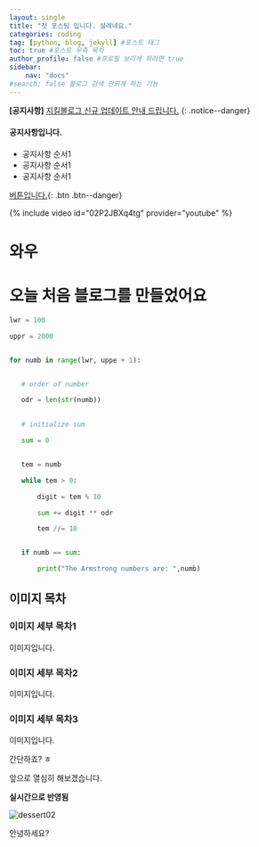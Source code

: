 ```yaml
---
layout: single
title: "첫 포스팅 입니다. 설레네요."
categories: coding
tag: [python, blog, jekyll] #포스트 태그
toc: true #포스트 우측 목차
author_profile: false #프로필 보이게 하려면 true
sidebar:
    nav: "docs"
#search: false 블로그 검색 안되게 하는 기능
---
```


**[공지사항]** [지킬블로그 신규 업데이트 안내 드립니다.](https://mmistakes.github.io/minimal-mistakes/docs/utility-classes/#notices)
{: .notice--danger}  


<div class="notice--success">
<h4>공지사항입니다.</h4>
<ul>
    <li>공지사항 순서1</li>
    <li>공지사항 순서1</li>
    <li>공지사항 순서1</li>
</ul>
</div>


[버튼입니다.](https://google.com){: .btn .btn--danger} 


{% include video id="02P2JBXq4tg" provider="youtube" %} 



# 와우
# 오늘 처음 블로그를 만들었어요

```python
lwr = 100

uppr = 2000


for numb in range(lwr, uppe + 1):


   # order of number

   odr = len(str(numb))

   
   # initialize sum

   sum = 0


   tem = numb

   while tem > 0:

       digit = tem % 10

       sum += digit ** odr

       tem //= 10


   if numb == sum:

       print("The Armstrong numbers are: ",numb)
```



## 이미지 목차



### 이미지 세부 목차1

이미지입니다.

### 이미지 세부 목차2

이미지입니다.

### 이미지 세부 목차3

이미지입니다.

간단하죠? ㅎ





앞으로 열심히 해보겠습니다.


**실시간으로 반영됨**

![dessert02](../../images/2024-04-15-first/dessert02.png)





안녕하세요?
